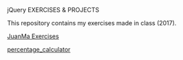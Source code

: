 jQuery EXERCISES & PROJECTS

This repository contains my exercises made in class (2017).

[JuanMa Exercises](https://github.com/juanmaguitar/exercises-javascript/tree/master/19-percentage-calculator)

[percentage_calculator](https://github.com/sernalab/jQuery_exercises/blob/master/exercises_jquery/percentage_calculator.html)